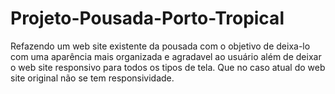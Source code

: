 # Projeto-Pousada-Porto-Tropical

Refazendo um web site existente da pousada com o objetivo de deixa-lo com uma aparência 
mais organizada e agradavel ao usuário além de deixar o web site responsivo para todos os 
tipos de tela. Que no caso atual do web site original não se tem responsividade.
